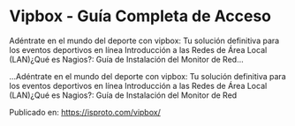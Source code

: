 # Vipbox - Guía Completa de Acceso

Adéntrate en el mundo del deporte con vipbox: Tu solución definitiva para los eventos deportivos en línea
            Introducción a las Redes de Área Local (LAN)¿Qué es Nagios?: Guía de Instalación del Monitor de Red...

...Adéntrate en el mundo del deporte con vipbox: Tu solución definitiva para los eventos deportivos en línea
            Introducción a las Redes de Área Local (LAN)¿Qué es Nagios?: Guía de Instalación del Monitor de Red

Publicado en: https://isproto.com/vipbox/
